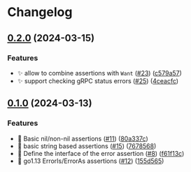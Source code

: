 # Changelog

## [0.2.0](https://github.com/zoido/errassert/compare/v0.1.0...v0.2.0) (2024-03-15)


### Features

* ✨ allow to combine assertions with `Want` ([#23](https://github.com/zoido/errassert/issues/23)) ([c579a57](https://github.com/zoido/errassert/commit/c579a5717e7cfaebc734d14a78d48b87f54af2bd))
* ✨ support checking gRPC status errors ([#25](https://github.com/zoido/errassert/issues/25)) ([4ceacfc](https://github.com/zoido/errassert/commit/4ceacfc570d99addc645ba925539c93ce0439cda))

## [0.1.0](https://github.com/zoido/errassert/compare/v0.0.1...v0.1.0) (2024-03-13)


### Features

* 🚧 Basic nil/non-nil assertions ([#11](https://github.com/zoido/errassert/issues/11)) ([80a337c](https://github.com/zoido/errassert/commit/80a337cc54a6a19e1b1fcb583ab76142b6216239))
* 🚧 basic string based assertions ([#15](https://github.com/zoido/errassert/issues/15)) ([7678568](https://github.com/zoido/errassert/commit/767856893c1b3ba5454d454f2d2e113c016273bb))
* 🚧 Define the interface of the error assertion ([#8](https://github.com/zoido/errassert/issues/8)) ([f61f13c](https://github.com/zoido/errassert/commit/f61f13cf2d945e43c8c2b5f4cc790ec248e68e86))
* 🚧 go1.13 ErrorIs/ErrorAs assertions ([#12](https://github.com/zoido/errassert/issues/12)) ([155d565](https://github.com/zoido/errassert/commit/155d5651ffbb69b669e37f249184dfbf6f65a585))
